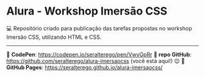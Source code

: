 # Alura - Workshop Imersão CSS

:computer: Repositório criado para publicação das tarefas propostas no workshop Imersão CSS, utilizando HTML e CSS.

---

:link: **CodePen**: <https://codepen.io/seralterego/pen/VwvGpRr>
:link: **repo GitHub**: <https://github.com/seralterego/alura-imersaocss> (você está aqui!) :wink:
:link: **GitHub Pages**: <https://seralterego.github.io/alura-imersaocss/>
